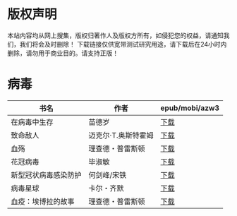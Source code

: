 # 版权声明

本站内容均从网上搜集，版权归著作人及版权方所有，如侵犯您的权益，请通知我们，我们将会及时删除！ 下载链接仅供宽带测试研究用途，请下载后在24小时内删除，请勿用于商业目的。请支持正版！

# 病毒

| 书名 | 作者 | epub/mobi/azw3 |
| --- | --- | --- |
| 在病毒中生存 | 苗德岁 | [下载](https://url89.ctfile.com/f/31084289-1375500622-0a9910?p=8866) |
| 致命敌人 | 迈克尔·T.奥斯特霍姆 | [下载](https://url89.ctfile.com/f/31084289-1375509517-e76c3c?p=8866) |
| 血殇 | 理查德・普雷斯顿 | [下载](https://url89.ctfile.com/f/31084289-1356994792-a7eab9?p=8866) |
| 花冠病毒 | 毕淑敏 | [下载](https://url89.ctfile.com/f/31084289-1357049548-85c3c0?p=8866) |
| 新型冠状病毒感染防护 | 何剑峰/宋铁 | [下载](https://url89.ctfile.com/f/31084289-1357048888-1ce5cf?p=8866) |
| 病毒星球 | 卡尔・齐默 | [下载](https://url89.ctfile.com/f/31084289-1357031956-dd7e81?p=8866) |
| 血疫：埃博拉的故事 | 理查德・普雷斯顿 | [下载](https://url89.ctfile.com/f/31084289-1357007227-550572?p=8866) |
